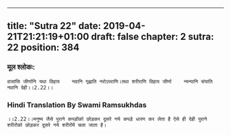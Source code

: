 
---
title: "Sutra 22"
date: 2019-04-21T21:21:19+01:00
draft: false
chapter: 2
sutra: 22
position: 384
---
### मूल श्लोकः:
```
वासांसि जीर्णानि यथा विहाय    नवानि गृह्णाति नरोऽपराणि।तथा शरीराणि विहाय जीर्णा    न्यन्यानि संयाति नवानि देही।।2.22।।

```

### Hindi Translation By Swami Ramsukhdas
```
।।2.22।।मनुष्य जैसे पुराने कपड़ोंको छोड़कर दूसरे नये कपड़े धारण कर लेता है ऐसे ही देही पुराने शरीरोंको छोड़कर दूसरे नये शरीरोंमें चला जाता है।

```

